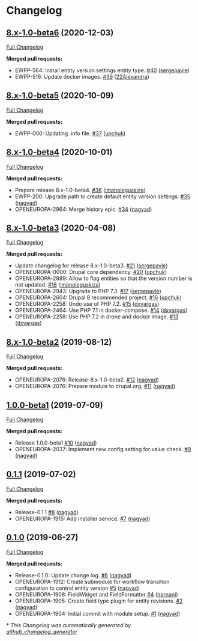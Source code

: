# Changelog

## [8.x-1.0-beta6](https://github.com/openeuropa/entity_version/tree/8.x-1.0-beta6) (2020-12-03)

[Full Changelog](https://github.com/openeuropa/entity_version/compare/8.x-1.0-beta5...8.x-1.0-beta6)

**Merged pull requests:**

- EWPP-564: Install entity version settings entity type. [\#40](https://github.com/openeuropa/entity_version/pull/40) ([sergepavle](https://github.com/sergepavle))
- EWPP-516: Update docker images. [\#39](https://github.com/openeuropa/entity_version/pull/39) ([22Alexandra](https://github.com/22Alexandra))

## [8.x-1.0-beta5](https://github.com/openeuropa/entity_version/tree/8.x-1.0-beta5) (2020-10-09)
[Full Changelog](https://github.com/openeuropa/entity_version/compare/8.x-1.0-beta4...8.x-1.0-beta5)

**Merged pull requests:**

- EWPP-000: Updating .info file. [\#37](https://github.com/openeuropa/entity_version/pull/37) ([upchuk](https://github.com/upchuk))

## [8.x-1.0-beta4](https://github.com/openeuropa/entity_version/tree/8.x-1.0-beta4) (2020-10-01)
[Full Changelog](https://github.com/openeuropa/entity_version/compare/8.x-1.0-beta3...8.x-1.0-beta4)

**Merged pull requests:**

- Prepare release 8.x-1.0-beta4. [\#36](https://github.com/openeuropa/entity_version/pull/36) ([imanoleguskiza](https://github.com/imanoleguskiza))
- EWPP-200: Upgrade path to create default entity version settings. [\#35](https://github.com/openeuropa/entity_version/pull/35) ([nagyad](https://github.com/nagyad))
- OPENEUROPA-2964: Merge history epic. [\#34](https://github.com/openeuropa/entity_version/pull/34) ([nagyad](https://github.com/nagyad))

## [8.x-1.0-beta3](https://github.com/openeuropa/entity_version/tree/8.x-1.0-beta3) (2020-04-08)

[Full Changelog](https://github.com/openeuropa/entity_version/compare/8.x-1.0-beta2...8.x-1.0-beta3)

**Merged pull requests:**

- Update changelog for release 8.x-1.0-beta3. [\#21](https://github.com/openeuropa/entity_version/pull/21) ([sergepavle](https://github.com/sergepavle))
- OPENEUROPA-0000: Drupal core dependency. [\#20](https://github.com/openeuropa/entity_version/pull/20) ([upchuk](https://github.com/upchuk))
- OPENEUROPA-2889: Allow to flag entities so that the version number is not updated. [\#18](https://github.com/openeuropa/entity_version/pull/18) ([imanoleguskiza](https://github.com/imanoleguskiza))
- OPENEUROPA-2943: Upgrade to PHP 7.3. [\#17](https://github.com/openeuropa/entity_version/pull/17) ([sergepavle](https://github.com/sergepavle))
- OPENEUROPA-2604: Drupal 8 recommended project. [\#16](https://github.com/openeuropa/entity_version/pull/16) ([upchuk](https://github.com/upchuk))
- OPENEUROPA-2258: Undo use of PHP 7.2. [\#15](https://github.com/openeuropa/entity_version/pull/15) ([dxvargas](https://github.com/dxvargas))
- OPENEUROPA-2464: Use PHP 7.1 in docker-compose. [\#14](https://github.com/openeuropa/entity_version/pull/14) ([dxvargas](https://github.com/dxvargas))
- OPENEUROPA-2258: Use PHP 7.2 in drone and docker image. [\#13](https://github.com/openeuropa/entity_version/pull/13) ([dxvargas](https://github.com/dxvargas))

## [8.x-1.0-beta2](https://github.com/openeuropa/entity_version/tree/8.x-1.0-beta2) (2019-08-12)

[Full Changelog](https://github.com/openeuropa/entity_version/compare/1.0.0-beta1...8.x-1.0-beta2)

**Merged pull requests:**

- OPENEUROPA-2076: Release-8.x-1.0-beta2. [\#12](https://github.com/openeuropa/entity_version/pull/12) ([nagyad](https://github.com/nagyad))
- OPENEUROPA-2076: Prepare module to drupal.org. [\#11](https://github.com/openeuropa/entity_version/pull/11) ([nagyad](https://github.com/nagyad))

## [1.0.0-beta1](https://github.com/openeuropa/entity_version/tree/1.0.0-beta1) (2019-07-09)

[Full Changelog](https://github.com/openeuropa/entity_version/compare/0.1.1...1.0.0-beta1)

**Merged pull requests:**

- Release 1.0.0-beta1 [\#10](https://github.com/openeuropa/entity_version/pull/10) ([nagyad](https://github.com/nagyad))
- OPENEUROPA-2037: Implement new config setting for value check. [\#9](https://github.com/openeuropa/entity_version/pull/9) ([nagyad](https://github.com/nagyad))

## [0.1.1](https://github.com/openeuropa/entity_version/tree/0.1.1) (2019-07-02)

[Full Changelog](https://github.com/openeuropa/entity_version/compare/0.1.0...0.1.1)

**Merged pull requests:**

- Release-0.1.1 [\#8](https://github.com/openeuropa/entity_version/pull/8) ([nagyad](https://github.com/nagyad))
- OPENEUROPA-1915: Add installer service. [\#7](https://github.com/openeuropa/entity_version/pull/7) ([nagyad](https://github.com/nagyad))

## [0.1.0](https://github.com/openeuropa/entity_version/tree/0.1.0) (2019-06-27)

[Full Changelog](https://github.com/openeuropa/entity_version/compare/7a2d6e675ca3c6886e02f168111e7016ebd963dd...0.1.0)

**Merged pull requests:**

- Release-0.1.0: Update change log. [\#6](https://github.com/openeuropa/entity_version/pull/6) ([nagyad](https://github.com/nagyad))
- OPENEUROPA-1912:  Create submodule for workflow transition configuration to control entity version [\#5](https://github.com/openeuropa/entity_version/pull/5) ([nagyad](https://github.com/nagyad))
- OPENEUROPA-1908: FieldWidget and FieldFormatter [\#4](https://github.com/openeuropa/entity_version/pull/4) ([hernani](https://github.com/hernani))
- OPENEUROPA-1905: Create field type plugin for entity revisions. [\#2](https://github.com/openeuropa/entity_version/pull/2) ([nagyad](https://github.com/nagyad))
- OPENEUROPA-1904: Initial commit with module setup. [\#1](https://github.com/openeuropa/entity_version/pull/1) ([nagyad](https://github.com/nagyad))



\* *This Changelog was automatically generated by [github_changelog_generator](https://github.com/github-changelog-generator/github-changelog-generator)*
